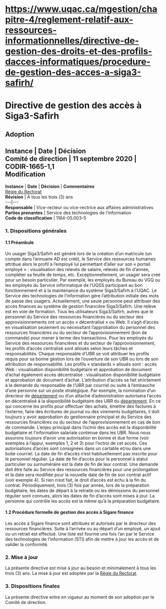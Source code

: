 # https://www.uqac.ca/mgestion/chapitre-4/reglement-relatif-aux-ressources-informationnelles/directive-de-gestion-des-droits-et-des-profils-dacces-informatiques/procedure-de-gestion-des-acces-a-siga3-safirh/

# Directive de gestion des accès à Siga3-Safirh
**Adoption**  
---  
**Instance** | **Date** | **Décision**  
Comité de direction | 11 septembre 2020 | CODIR-1665-1,1  
**Modification**  
---  
**Instance** | **Date** | **Décision** | **Commentaires**  
[Régie du Rectorat](https://www.uqac.ca/mgestion/chapitre-4/reglement-relatif-aux-ressources-informationnelles/directive-de-gestion-des-droits-et-des-profils-dacces-informatiques/procedure-de-gestion-des-acces-a-siga3-safirh/<https:/www.uqac.ca/mgestion/lexique/comite-de-gouvernance/>)  
**Révision** | À tous les trois (3) ans  
---|---  
**Responsable** | Vice-recteur ou vice-rectrice aux affaires administratives  
**Parties prenantes** | Service des technologies de l’information  
**Code de classification** | 1164-05.003-5  
### 1. Dispositions générales
#### 1.1 Préambule
Un usager Siga3/Safirh est généré lors de la création d’un matricule (un compte dans l’annuaire AD est créé), le Service des ressources humaines attribue alors le profil à l’employé lui permettant d’aller sur son « portail employé » : visualisation des relevés de salaire, relevés de fin d’année, compléter sa feuille de temps, etc. Exceptionnellement, un usager sera créé pour un besoin particulier. Par exemple, les employés du Bureau du VGQ ou les employés du Service informatique de l’UQSS participant au bon fonctionnement et à la maintenance du système Siga3/Safirh à l’UQAC. Le Service des technologies de l’information gère l’attribution initiale des mots de passe des usagers.
Actuellement, une seule personne peut attribuer des accès finances au système de gestion financière Siga3/Safirh. Une relève est en voie de formation.
Tous les utilisateurs Siga3/Safirh, autres que le personnel du Service des ressources financières ou du secteur des approvisionnements ont un accès « décentralisé » ou Web. Il s’agit d’accès en visualisation seulement ou nécessitant l’approbation du personnel des ressources financières ou du secteur de l’approvisionnement (bon de commande) pour mener à terme des transactions. Pour les employés du Service des ressources financières et du secteur de l’approvisionnement, les profils d’accès centralisé sont alloués selon leurs tâches et responsabilités.
Chaque responsable d’UBR se voit attribuer les profils requis pour sa bonne gestion lors de l’ouverture de son UBR ou lors de son attribution de responsabilité. Les profils « standards » alloués sont : accès Web : visualisation disponibilité budgétaire et approbation de document d’achat également accès décentralisé : visualisation disponibilité budgétaire et approbation de document d’achat.
L’attribution d’accès se fait strictement à la demande du responsable de l’UBR par courriel ou suite à l’embauche d’une personne sur un poste stratégique. Par exemple, la nomination d’un directeur de [département](https://www.uqac.ca/mgestion/chapitre-4/reglement-relatif-aux-ressources-informationnelles/directive-de-gestion-des-droits-et-des-profils-dacces-informatiques/procedure-de-gestion-des-acces-a-siga3-safirh/<https:/www.uqac.ca/mgestion/lexique/departement/>) ou d’un attaché d’administration autorisera l’accès en décentralisé à la disponibilité budgétaire des UBR du [département](https://www.uqac.ca/mgestion/chapitre-4/reglement-relatif-aux-ressources-informationnelles/directive-de-gestion-des-droits-et-des-profils-dacces-informatiques/procedure-de-gestion-des-acces-a-siga3-safirh/<https:/www.uqac.ca/mgestion/lexique/departement/>).
En ce qui concerne les profils pour effectuer des achats, émettre des factures à l’externe, faire des écritures de journal ou des virements budgétaires, il doit toujours y avoir approbation du gestionnaire principal et du Service des ressources financières ou du secteur de l’approvisionnement en cas de bon de commande. L’enjeu principal dans l’octroi des accès est la disponibilité budgétaire et l’information salariale contenue dans les UBR. Nous nous assurons toujours d’avoir une autorisation en bonne et due forme (voir exemples à l’appui, exemples 1, 2 et 3) pour l’octroi de cet accès. Ces autorisations d’accès sont consignées dans un cartable et/ou dans une boite courriel. 
La date de fin d’accès n’est habituellement pas inscrite pour le personnel régulier. La date de fin d’accès pour le personnel à statut particulier ou surnuméraire est la date de fin de leur contrat. Une demande doit être faite au Service des ressources financières pour une prolongation et la date sera modifiée pour la nouvelle date de fin de son contrat actif (voir exemple 4). Si rien n’est fait, le droit d’accès est échu à la fin du contrat.
Périodiquement, trois (3) fois par année, lors de la préparation budgétaire, les dates de départ à la retraite ou les démissions du personnel régulier sont connues, alors les dates de fin d’accès sont mises à jour. La personne qui contrôle les accès est la même qu’à la préparation budgétaire.
#### 1.2 Procédure formelle de gestion des accès à Sigare finance
Les accès à Sigare finance sont attribués et autorisés par le directeur des ressources financières. Suite à l’arrivée ou au départ d’un employé, un ajout ou un retrait est effectué.
Une liste est fournie une fois l’an par le Service des technologies de l’information (STI) afin de mettre à jour les accès et de valider la conformité.
### 2. Mise à jour
La présente directive est mise à jour au besoin et minimalement à tous les trois (3) ans. La mise à jour est adoptée par la [Régie du Rectorat](https://www.uqac.ca/mgestion/chapitre-4/reglement-relatif-aux-ressources-informationnelles/directive-de-gestion-des-droits-et-des-profils-dacces-informatiques/procedure-de-gestion-des-acces-a-siga3-safirh/<https:/www.uqac.ca/mgestion/lexique/comite-de-gouvernance/>).
### 3. Dispositions finales
La présente directive entre en vigueur au moment de son adoption par le Comité de direction.
